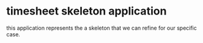 # timesheet skeleton application

this application represents the a skeleton that we can refine for our specific case.

